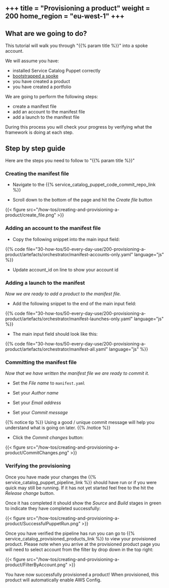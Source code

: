 +++
title = "Provisioning a product"
weight = 200
home_region = "eu-west-1"
+++
---

## What are we going to do?

This tutorial will walk you through "{{% param title %}}" into a spoke account.

We will assume you have:
 
 - installed Service Catalog Puppet correctly
 - [bootstrapped a spoke](https://aws-service-catalog-puppet.readthedocs.io/en/latest/puppet/bootstrapping_spokes.html)
 - you have created a product
 - you have created a portfolio

We are going to perform the following steps:

- create a manifest file
- add an account to the manifest file
- add a launch to the manifest file

During this process you will check your progress by verifying what the framework is doing at each step.

## Step by step guide

Here are the steps you need to follow to "{{% param title %}}"

### Creating the manifest file

- Navigate to the {{% service_catalog_puppet_code_commit_repo_link %}}

- Scroll down to the bottom of the page and hit the *Create file* button

{{< figure src="/how-tos/creating-and-provisioning-a-product/create_file.png" >}}

### Adding an account to the manifest file

- Copy the following snippet into the main input field:

 {{% code file="30-how-tos/50-every-day-use/200-provisioning-a-product/artefacts/orchestrator/manifest-accounts-only.yaml" language="js" %}}
 
- Update account_id on line to show your account id

### Adding a launch to the manifest

_Now we are ready to add a product to the manifest file._

- Add the following snippet to the end of the main input field:

 {{% code file="30-how-tos/50-every-day-use/200-provisioning-a-product/artefacts/orchestrator/manifest-launches-only.yaml" language="js" %}}

- The main input field should look like this:

 {{% code file="30-how-tos/50-every-day-use/200-provisioning-a-product/artefacts/orchestrator/manifest-all.yaml" language="js" %}}


### Committing the manifest file

_Now that we have written the manifest file we are ready to commit it._

- Set the *File name* to `manifest.yaml`

- Set your *Author name*
- Set your *Email address*
- Set your *Commit message*

{{% notice tip %}}
Using a good / unique commit message will help you understand what is going on later.
{{% /notice %}}


- Click the *Commit changes* button:

{{< figure src="/how-tos/creating-and-provisioning-a-product/CommitChanges.png" >}}


### Verifying the provisioning

Once you have made your changes the {{% service_catalog_puppet_pipeline_link %}} should have run or if you were quick 
may still be running.  If it has not yet started feel free to the hit the *Release change* button.

Once it has completed it should show the *Source* and *Build* stages in green to indicate they have completed 
successfully:

{{< figure src="/how-tos/creating-and-provisioning-a-product/SuccessfulPuppetRun.png" >}}

Once you have verified the pipeline has run you can go to {{% service_catalog_provisioned_products_link %}} to view your 
provisioned product.  Please note when you arrive at the provisioned product page you will need to select account from 
the filter by drop down in the top right:

{{< figure src="/how-tos/creating-and-provisioning-a-product/FilterByAccount.png" >}}

You have now successfully provisioned a product! When provisioned, this product will automatically enable AWS Config.
